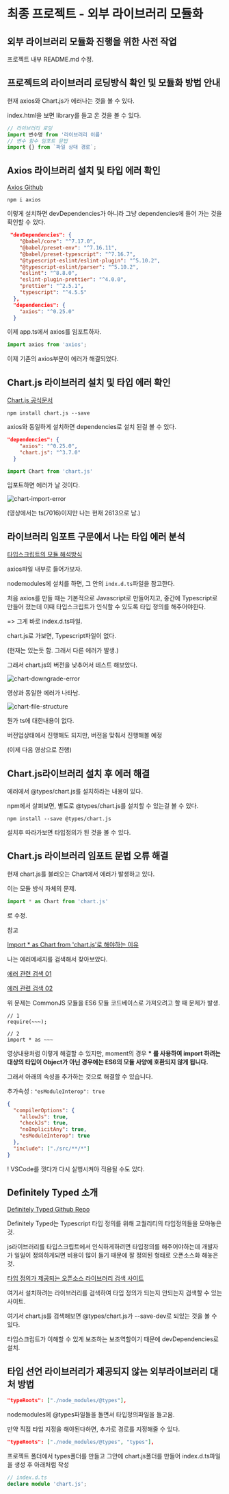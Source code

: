 # 최종 프로젝트 - 외부 라이브러리 모듈화

## 외부 라이브러리 모듈화 진행을 위한 사전 작업

프로젝트 내부 README.md 수정.

## 프로젝트의 라이브러리 로딩방식 확인 및 모듈화 방법 안내

현재 axios와 Chart.js가 에러나는 것을 볼 수 있다.

index.html을 보면 library를 들고 온 것을 볼 수 있다.

```typescript
// 라이브러리 로딩
import 변수명 from '라이브러리 이름'
// 변수 함수 임포트 문법
import {} from `파일 상대 경로`;
```



## Axios 라이브러리 설치 및 타입 에러 확인

[Axios Github](https://github.com/axios/axios)

```shell
npm i axios
```

이렇게 설치하면 devDependencies가 아니라 그냥 dependencies에 들어 가는 것을 확인할 수 있다.

```json
 "devDependencies": {
    "@babel/core": "^7.17.0",
    "@babel/preset-env": "^7.16.11",
    "@babel/preset-typescript": "^7.16.7",
    "@typescript-eslint/eslint-plugin": "^5.10.2",
    "@typescript-eslint/parser": "^5.10.2",
    "eslint": "^8.8.0",
    "eslint-plugin-prettier": "^4.0.0",
    "prettier": "^2.5.1",
    "typescript": "^4.5.5"
  },
  "dependencies": {
    "axios": "^0.25.0"
  }
```

이제 app.ts에서 axios를 임포트하자.

```typescript
import axios from 'axios';
```

이제 기존의 axios부분이 에러가 해결되었다.



## Chart.js 라이브러리 설치 및 타입 에러 확인

[Chart.js  공식문서](https://www.chartjs.org/)

```shell
npm install chart.js --save
```

axios와 동일하게 설치하면 dependencies로 설치 된걸 볼 수 있다.

```json
"dependencies": {
    "axios": "^0.25.0",
    "chart.js": "^3.7.0"
  }
```



```typescript
import Chart from 'chart.js'
```

 임포트하면 에러가 날 것이다.

![chart-import-error](./readme_images/23_chart-import-error.png)

(영상에서는 ts(7016)이지만 나는 현재 2613으로 남.)

## 라이브러리 임포트 구문에서 나는 타입 에러 분석

[타입스크립트의 모듈 해석방식](https://www.typescriptlang.org/docs/handbook/module-resolution.html)

axios파일 내부로 들어가보자. 

nodemodules에 설치를 하면, 그 안의 `indx.d.ts`파일을 참고한다.

처음 axios를 만들 때는 기본적으로 Javascript로 만들어지고, 중간에 Typescript로 만들어 졌는데 이때 타입스크립트가 인식할 수 있도록 타입 정의를 해주어야한다.

=> 그게 바로 index.d.ts파일.



chart.js로 가보면, Typescript파일이 없다.

(현재는 있는듯 함. 그래서 다른 에러가 발생.)

그래서 chart.js의 버전을 낮추어서 테스트 해보았다.

![chart-downgrade-error](./readme_images/23_chart-downgrade-error.png)

영상과 동일한 에러가 나타남.

![chart-file-structure](./readme_images/23_chart-file-structure.png)

뭔가 ts에 대한내용이 없다.

버전업상태에서 진행해도 되지만, 버전을 맞춰서 진행해볼 예정

(이제 다음 영상으로 진행)



## Chart.js라이브러리 설치 후 에러 해결

에러에서 @types/chart.js를 설치하라는 내용이 있다.

npm에서 살펴보면, 별도로 @types/chart.js를 설치할 수 있는걸 볼 수 있다.

```shell
npm install --save @types/chart.js
```

설치후 따라가보면 타입정의가 된 것을 볼 수 있다.



## Chart.js 라이브러리 임포트 문법 오류 해결

현재 chart.js를 불러오는 Chart에서 에러가 발생하고 있다.

이는 모듈 방식 자체의 문제.

```typescript
import * as Chart from 'chart.js'
```

로 수정.

참고

[Import * as Chart from 'chart.js'로 해야하는 이유](https://stackoverflow.com/questions/56238356/understanding-esmoduleinterop-in-tsconfig-file)



나는 에러메세지를 검색해서 찾아보았다.

[에러 관련 검색 01](https://stackoverflow.com/questions/62273153/this-module-is-declared-with-using-export-and-can-only-be-used-with-a-defau)

[에러 관련 검색 02](https://pewww.tistory.com/26)

위 문제는  CommonJS 모듈을 ES6 모듈 코드베이스로 가져오려고 할 때 문제가 발생.

```text
// 1
require(~~~);

// 2
import * as ~~~
```

영상내용처럼 이렇게 해결할 수 있지만, moment의 경우  **\* 를 사용하여 import 하려는 대상의 타입이 Object가 아닌 경우에는 ES6의 모듈 사양에 호환되지 않게 됩니다.**

그래서 아래의 속성을 추가하는 것으로 해결할 수 있습니다.

추가속성 :  `"esModuleInterop": true`

```json
{
  "compilerOptions": {
    "allowJs": true,
    "checkJs": true,
    "noImplicitAny": true,
    "esModuleInterop": true
  },
  "include": ["./src/**/*"]
}
```

! VSCode를 껏다가 다시 실행시켜야 적용될 수도 있다.



## Definitely Typed 소개

[Definitely Typed Github Repo](https://github.com/DefinitelyTyped/DefinitelyTyped)

Definitely Typed는 Typescript 타입 정의를 위해 고퀄리티의 타입정의들을 모아놓은 것.

js라이브러리를 타입스크립트에서 인식하게하려면 타입정의를 해주어야하는데 개발자가 일일이 정의하게되면 비용이 많이 들기 때문에 잘 정의된 형태로 오픈소스화 해놓은것.



[타입 정의가 제공되는 오픈소스 라이브러리 검색 사이트](https://www.typescriptlang.org/dt/search?search=)

여기서 설치하려는 라이브러리를 검색하여 타입 정의가 되는지 안되는지 검색할 수 있는 사이트.

여기서 chart.js를 검색해보면 @types/chart.js가 --save-dev로 되있는 것을 볼 수 있다.

타입스크립트가 이해할 수 있게 보조하는 보조역할이기 때문에 devDependencies로 설치.



## 타입 선언 라이브러리가 제공되지 않는 외부라이브러리 대처 방법

```json
"typeRoots": ["./node_modules/@types"],
```

nodemodules에 @types파일들을 돌면서 타입정의파일을 들고옴.

만약 직접 타입 지정을 해야된다하면, 추가로 경로를 지정해줄 수 있다.

```json
"typeRoots": ["./node_modules/@types", "types"],
```



프로젝트 폴더에서 types폴더를 만들고 그안에 chart.js폴더를 만들어 index.d.ts파일을 생성 후 아래처럼 작성

```typescript
// index.d.ts
declare module 'chart.js';
```
